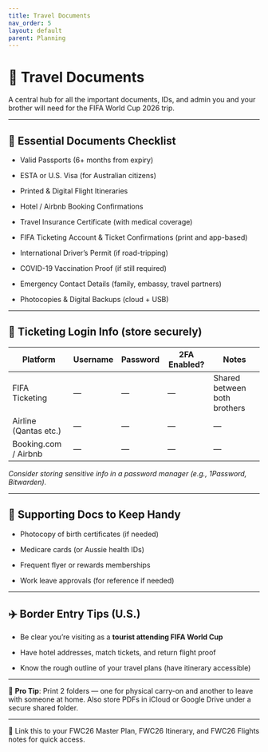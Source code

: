 ```yaml
---
title: Travel Documents
nav_order: 5
layout: default
parent: Planning
---
```


# **📁 Travel Documents**

  

A central hub for all the important documents, IDs, and admin you and your brother will need for the FIFA World Cup 2026 trip.

---

## **🛂 Essential Documents Checklist**

- Valid Passports (6+ months from expiry)
    
- ESTA or U.S. Visa (for Australian citizens)
    
- Printed & Digital Flight Itineraries
    
- Hotel / Airbnb Booking Confirmations
    
- Travel Insurance Certificate (with medical coverage)
    
- FIFA Ticketing Account & Ticket Confirmations (print and app-based)
    
- International Driver’s Permit (if road-tripping)
    
- COVID-19 Vaccination Proof (if still required)
    
- Emergency Contact Details (family, embassy, travel partners)
    
- Photocopies & Digital Backups (cloud + USB)
    

---

## **🎫 Ticketing Login Info (store securely)**

|**Platform**|**Username**|**Password**|**2FA Enabled?**|**Notes**|
|---|---|---|---|---|
|FIFA Ticketing|—|—|—|Shared between both brothers|
|Airline (Qantas etc.)|—|—|—|—|
|Booking.com / Airbnb|—|—|—|—|

_Consider storing sensitive info in a password manager (e.g., 1Password, Bitwarden)._

---

## **🧾 Supporting Docs to Keep Handy**

- Photocopy of birth certificates (if needed)
    
- Medicare cards (or Aussie health IDs)
    
- Frequent flyer or rewards memberships
    
- Work leave approvals (for reference if needed)
    

---

## **✈️ Border Entry Tips (U.S.)**

- Be clear you’re visiting as a **tourist attending FIFA World Cup**
    
- Have hotel addresses, match tickets, and return flight proof
    
- Know the rough outline of your travel plans (have itinerary accessible)
    

---

🧠 **Pro Tip**: Print 2 folders — one for physical carry-on and another to leave with someone at home. Also store PDFs in iCloud or Google Drive under a secure shared folder.

---

📎 Link this to your FWC26 Master Plan, FWC26 Itinerary, and FWC26 Flights notes for quick access.